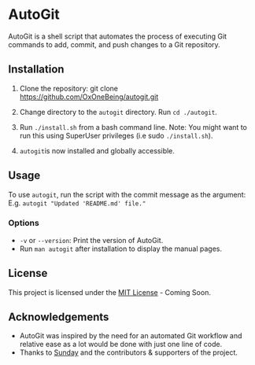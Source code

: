 # AutoGit

AutoGit is a shell script that automates the process of executing Git commands to add, commit, and push changes to a Git repository.

## Installation

1. Clone the repository: git clone https://github.com/OxOneBeing/autogit.git

2. Change directory to the `autogit` directory. Run `cd ./autogit`.

3. Run `./install.sh` from a bash command line. Note: You might want to run this using SuperUser privileges (i.e sudo `./install.sh`).

4. `autogit`is now installed and globally accessible.

## Usage

To use `autogit`, run the script with the commit message as the argument:
E.g. `autogit "Updated 'README.md' file."`

### Options

- `-v` or `--version`: Print the version of AutoGit.
- Run `man autogit` after installation to display the manual pages.

## License

This project is licensed under the [MIT License](LICENSE) - Coming Soon.

## Acknowledgements

- AutoGit was inspired by the need for an automated Git workflow and relative ease as a lot would be done with just one line of code.
- Thanks to [Sunday](https://twitter.com/0xOneBeing) and the contributors & supporters of the project.